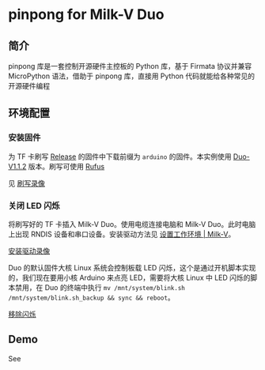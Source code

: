 # pinpong for Milk-V Duo

## 简介

pinpong 库是一套控制开源硬件主控板的 Python 库，基于 Firmata 协议并兼容 MicroPython 语法，借助于 pinpong 库，直接用 Python 代码就能给各种常见的开源硬件编程

## 环境配置

### 安装固件

为 TF 卡刷写 [Release](https://github.com/milkv-duo/duo-buildroot-sdk/releases) 的固件中下载前缀为 `arduino` 的固件。本实例使用 [Duo-V1.1.2](https://github.com/milkv-duo/duo-buildroot-sdk/releases/tag/Duo-V1.1.2) 版本。刷写可使用 [Rufus](https://rufus.ie/zh/)

见 [刷写录像](./shuaxie.mkv)

### 关闭 LED 闪烁

将刷写好的 TF 卡插入 Milk-V Duo。使用电缆连接电脑和 Milk-V Duo。此时电脑上出现 RNDIS 设备和串口设备。安装驱动方法见 [设置工作环境 | Milk-V](https://milkv.io/zh/docs/duo/getting-started/setup)。

[安装驱动录像](./cnc.mp4)

Duo 的默认固件大核 Linux 系统会控制板载 LED 闪烁，这个是通过开机脚本实现的，我们现在要用小核 Arduino 来点亮 LED，需要将大核 Linux 中 LED 闪烁的脚本禁用，在 Duo 的终端中执行 `mv /mnt/system/blink.sh /mnt/system/blink.sh_backup && sync && reboot`。

[移除闪烁](./remove.mkv)

## Demo

See 